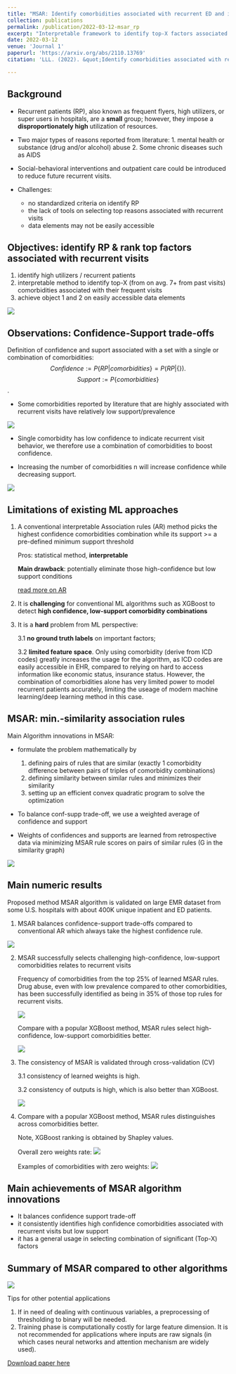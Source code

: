 ```yaml
---
title: "MSAR: Identify comorbidities associated with recurrent ED and in-patient visits"
collection: publications
permalink: /publication/2022-03-12-msar_rp
excerpt: "Interpretable framework to identify top-X factors associated with ED & in-patient recurrent visits. <br/><img src='/images/msar_rp/msar_summary.png'>"
date: 2022-03-12
venue: 'Journal 1'
paperurl: 'https://arxiv.org/abs/2110.13769'
citation: 'LLL. (2022). &quot;Identify comorbidities associated with recurrent ED and in-patient visits.&quot; <i>Journal 1</i>. 1(3).'

---
```


Background
-----

- Recurrent patients (RP), also known as frequent flyers, high utilizers, or super users in hospitals, are a **small** group; however, they impose a **disproportionately high** utilization of resources.

- Two major types of reasons reported from literature: 1. mental health or substance (drug and/or alcohol) abuse  2. Some chronic diseases such as AIDS

- Social-behavioral interventions and outpatient care could be introduced to reduce future recurrent visits.

- Challenges: 
    - no standardized criteria on identify RP
    - the lack of tools on selecting top reasons associated with recurrent visits
    - data elements may not be easily accessible

Objectives: identify RP & rank top factors associated with recurrent visits
-----

1. identify high utilizers / recurrent patients
2. interpretable method to identify top-X (from on avg. 7+ from past visits) comorbidities associated with their frequent visits
3. achieve object 1 and 2 on easily accessible data elements

<img src='/images/msar_rp/framework.png'>


Observations: Confidence-Support trade-offs
-----
Definition of confidence and suport associated with a set with a single or combination of comorbidities: 
$$Confidence:=P{\{RP|comorbidities\}} = P(RP| \{\}).$$
$$ Support:= P{\{comorbidities\}}$$.


- Some comorbidities reported by literature that are highly associated with recurrent visits have relatively low support/prevalence

<img src='/images/msar_rp/conf_supp_trade_off_commor.png'>

- Single comorbidity has low confidence to indicate recurrent visit behavior, we therefore use a combination of comorbidities to boost confidence.

- Increasing the number of comorbidities n will increase confidence while decreasing support.

<img src='/images/msar_rp/conf_supp_trade_off_num_com.png'>



Limitations of existing ML approaches
----
1. A conventional interpretable Association rules (AR) method
picks the highest confidence comorbidities combination 
 while its support >= a pre-defined minimum support threshold

    Pros: statistical method, **interpretable** 

    **Main drawback**: potentially eliminate those high-confidence but low support conditions

    [read more on AR](https://en.wikipedia.org/wiki/Association_rule_learning)


2. It is **challenging** for conventional ML algorithms such as XGBoost to detect **high confidence, low-support comorbidity combinations** 

3. It is a **hard** problem from ML perspective: 
    
    3.1 **no ground truth labels** on important factors;
    
    3.2 **limited feature space**. Only using comorbidity (derive from ICD codes) greatly increases the usage for the algorithm, as ICD codes are easily accessible in EHR, compared to relying on hard to access information like economic status, insurance status. However, the combination of comorbidities alone has very limited power to model recurrent patients accurately, limiting the useage of modern machine learning/deep learning method in this case.
  

MSAR: min.-similarity association rules
----
Main Algorithm innovations in MSAR: 
- formulate the problem mathematically by  
  1. defining pairs of rules that are similar (exactly 1 comorbidity difference between pairs of triples of comorbidity combinations)
  2. defining similarity between similar rules and minimizes their similarity
  3. setting up an efficient convex quadratic program to solve the optimization 
    
- To balance conf-supp trade-off, we use a weighted average of confidence and support

- Weights of confidences and supports are learned from retrospective data via minimizing MSAR rule scores on pairs of similar rules 
  (G in the similarity graph) 

<img src='/images/msar_rp/msar_proposal.png'>


Main numeric results
----
Proposed method MSAR algorithm is validated on large EMR dataset from some U.S. hospitals with about 400K unique inpatient and ED patients.

1. MSAR balances confidence-support trade-offs compared to conventional AR which always take the highest confidence rule.
<img src='/images/msar_rp/balance_cs_tradeoff.png'>

2. MSAR successfully selects challenging high-confidence, low-support comorbidities relates to recurrent visits


    Frequency of comorbidities from the top $25\%$ of learned MSAR rules. Drug abuse, even with low prevalence compared to other comorbidities, has been successfully identified as being in $35\%$ of those top rules for recurrent visits.

    <img src='/images/msar_rp/combine_msar.png'>


    Compare with a popular XGBoost method, MSAR rules select high-confidence, low-support comorbidities better.

    <img src='/images/msar_rp/compare_xgboost.png'>

3. The consistency of MSAR is validated through cross-validation (CV)

    3.1 consistency of learned weights is high.
 
    3.2 consistency of outputs is high, which is also better than XGBoost.

    <img src='/images/msar_rp/consistency.png'>

4. Compare with a popular XGBoost method, MSAR rules distinguishes across comorbidities better.

    Note, XGBoost ranking is obtained by Shapley values. 

    Overall zero weights rate:
    <img src='/images/msar_rp/comp_xgboost_zero.png'>

    Examples of comorbidities with zero weights:
    <img src='/images/msar_rp/comp_xgboost_zero_examples.png'>


Main achievements of MSAR algorithm innovations
----
- It balances confidence support trade-off 
- it consistently identifies high confidence comorbidities associated with recurrent visits but low support
- it has a general usage in selecting combination of significant (Top-X) factors


Summary of MSAR compared to other algorithms
----
<img src='/images/msar_rp/msar_summary.png'>

Tips for other potential applications 
1. If in need of dealing with continuous variables, a preprocessing of thresholding to binary will be needed.
2. Training phase is computationally costly for large feature dimension. It is not recommended for applications where inputs are raw signals (in which cases neural networks and attention mechanism are widely used).  



[Download paper here](https://arxiv.org/abs/2110.13769)

<!-- Recommended citation: Your Name, You. (2015). "Paper Title Number 3." <i>Journal 1</i>. 1(3). 
-->
